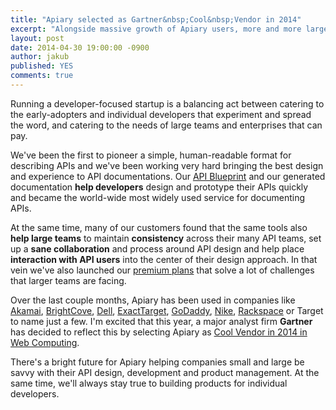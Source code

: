 ```yaml
---
title: "Apiary selected as Gartner&nbsp;Cool&nbsp;Vendor in 2014"
excerpt: "Alongside massive growth of Apiary users, more and more large companies use Apiary. Gartner has reflected this in their new selected of Cool Vendors for 2014"
layout: post
date: 2014-04-30 19:00:00 -0900
author: jakub
published: YES
comments: true
---
```


Running a developer-focused startup is a balancing act between catering to the early-adopters and individual developers that experiment and spread the word, and catering to the needs of large teams and enterprises that can pay.

We've been the first to pioneer a simple, human-readable format for describing APIs and we've been working very hard bringing the best design and experience to API documentations. Our [API Blueprint][] and our generated documentation **help developers** design and prototype their APIs quickly and became the world-wide most widely used service for documenting APIs.

At the same time, many of our customers found that the same tools also **help large teams** to maintain **consistency** across their many API teams, set up a **sane collaboration** and process around API design and help place **interaction with API users** into the center of their design approach. In that vein we've also launched our [premium plans][] that solve a lot of challenges that larger teams are facing.

Over the last couple months, Apiary has been used in companies like [Akamai][], [BrightCove][], [Dell][], [ExactTarget][], [GoDaddy][], [Nike][], [Rackspace][] or Target to name just a few. I'm excited that this year, a major analyst firm **Gartner** has decided to reflect this by selecting Apiary as [Cool Vendor in 2014 in Web Computing](https://www.gartner.com/doc/2718619/cool-vendors-web-computing-).

There's a bright future for Apiary helping companies small and large be savvy with their API design, development and product management. At the same time, we'll always stay true to building products for individual developers.

[API Blueprint]: https://apiblueprint.org/
[premium plans]: http://apiary.io/#plans

[Rackspace]: http://www.rackspace.com
[Akamai]: https://www.akamai.com/
[ExactTarget]: http://www.exacttarget.com/
[Nike]: https://www.nike.com/
[GoDaddy]: https://www.godaddy.com/
[BrightCove]: http://www.brightcove.com/
[Dell]: https://www.dell.com/
